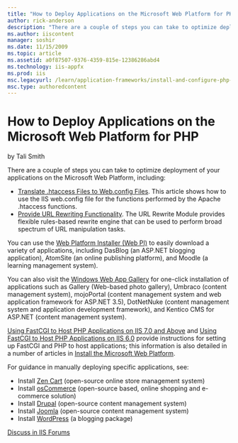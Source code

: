 ```yaml
---
title: "How to Deploy Applications on the Microsoft Web Platform for PHP | Microsoft Docs"
author: rick-anderson
description: "There are a couple of steps you can take to optimize deployment of your applications on the Microsoft Web Platform, including: Translate .htaccess Files to W..."
ms.author: iiscontent
manager: soshir
ms.date: 11/15/2009
ms.topic: article
ms.assetid: a0f87507-9376-4359-815e-12386286abd4
ms.technology: iis-appfx
ms.prod: iis
msc.legacyurl: /learn/application-frameworks/install-and-configure-php-applications-on-iis/how-to-deploy-applications-on-the-microsoft-web-platform-for-php
msc.type: authoredcontent
---
```

How to Deploy Applications on the Microsoft Web Platform for PHP
====================
by Tali Smith

There are a couple of steps you can take to optimize deployment of your applications on the Microsoft Web Platform, including:

- [Translate .htaccess Files to Web.config Files](translate-htaccess-content-to-iis-webconfig.md). This article shows how to use the IIS web.config file for the functions performed by the Apache .htaccess functions.
- [Provide URL Rewriting Functionality](provide-url-rewriting-functionality.md). The URL Rewrite Module provides flexible rules-based rewrite engine that can be used to perform broad spectrum of URL manipulation tasks.

You can use the [Web Platform Installer (Web PI)](https://www.microsoft.com/web/Downloads/platform.aspx) to easily download a variety of applications, including DasBlog (an ASP.NET blogging application), AtomSite (an online publishing platform), and Moodle (a learning management system).

You can also visit the [Windows Web App Gallery](https://www.microsoft.com/web/gallery/) for one-click installation of applications such as Gallery (Web-based photo gallery), Umbraco (content management system), mojoPortal (content management system and web application framework for ASP.NET 3.5), DotNetNuke (content management system and application development framework), and Kentico CMS for ASP.NET (content management system).

[Using FastCGI to Host PHP Applications on IIS 7.0 and Above](using-fastcgi-to-host-php-applications-on-iis.md) and [Using FastCGI to Host PHP Applications on IIS 6.0](using-fastcgi-to-host-php-applications-on-iis-60.md) provide instructions for setting up FastCGI and PHP to host applications; this information is also detailed in a number of articles in [Install the Microsoft Web Platform](../install-and-configure-php-on-iis/index.md).

For guidance in manually deploying specific applications, see:

- Install [Zen Cart](install-zen-cart-on-iis.md) (open-source online store management system)
- Install [osCommerce](install-oscommerce-on-iis.md) (open-source based, online shopping and e-commerce solution)
- Install [Drupal](install-drupal-on-iis.md) (open-source content management system)
- Install [Joomla](install-joomla-on-iis.md) (open-source content management system)
- Install [WordPress](install-wordpress-on-iis.md) (a blogging package)
  
  
[Discuss in IIS Forums](https://forums.iis.net/1102.aspx)